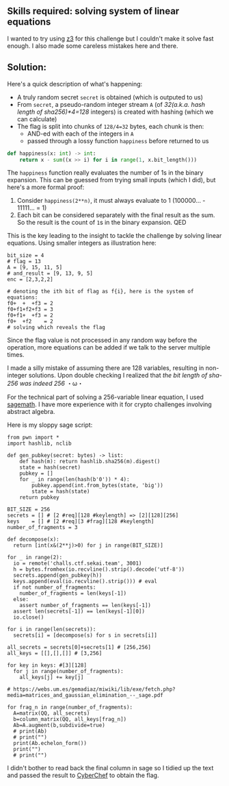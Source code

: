 ## Skills required: solving system of linear equations

I wanted to try using [z3](https://pypi.org/project/z3-solver/) for this challenge but I couldn't make it solve fast enough. I also made some careless mistakes here and there.

## Solution:

Here's a quick description of what's happening:
- A truly random secret `secret` is obtained (which is outputed to us)
- From `secret`, a pseudo-random integer stream `A` (of *32(a.k.a. hash length of sha256)\*4=128* integers) is created with hashing (which we can calculate)
- The flag is split into chunks of `128/4=32` bytes, each chunk is then:
  - AND-ed with each of the integers in `A`
  - passed through a lossy function `happiness` before returned to us

```py
def happiness(x: int) -> int:
    return x - sum((x >> i) for i in range(1, x.bit_length()))
```

The `happiness` function really evaluates the number of 1s in the binary expansion. This can be guessed from trying small inputs (which I did), but here's a more formal proof:
1. Consider `happiness(2**n)`, it must always evaluate to 1 (100000... - 11111... = 1)
2. Each bit can be considered separately with the final result as the sum. So the result is the count of `1`s in the binary expansion. QED

This is the key leading to the insight to tackle the challenge by solving linear equations. Using smaller integers as illustration here:

```
bit_size = 4
# flag = 13
A = [9, 15, 11, 5]
# and_result = [9, 13, 9, 5]
enc = [2,3,2,2]

# denoting the ith bit of flag as f{i}, here is the system of equations:
f0+  +  +f3 = 2
f0+f1+f2+f3 = 3
f0+f1+  +f3 = 2
f0+  +f2    = 2
# solving which reveals the flag
```

Since the flag value is not processed in any random way before the operation, more equations can be added if we talk to the server multiple times.

I made a silly mistake of assuming there are 128 variables, resulting in non-integer solutions. Upon double checking I realized that *the bit length of sha-256 was indeed 256* ・ω・

For the technical part of solving a 256-variable linear equation, I used [sagemath](https://www.sagemath.org/download.html). I have more experience with it for crypto challenges involving abstract algebra.

Here is my sloppy sage script:
```sage
from pwn import *
import hashlib, nclib

def gen_pubkey(secret: bytes) -> list:
    def hash(m): return hashlib.sha256(m).digest()
    state = hash(secret)
    pubkey = []
    for _ in range(len(hash(b'0')) * 4):
        pubkey.append(int.from_bytes(state, 'big'))
        state = hash(state)
    return pubkey

BIT_SIZE = 256
secrets = [] # [2 #req][128 #keylength] => [2][128][256]
keys    = [] # [2 #req][3 #frag][128 #keylength]
number_of_fragments = 3

def decompose(x):
  return [int(x&(2**j)>0) for j in range(BIT_SIZE)]

for _ in range(2):
  io = remote('challs.ctf.sekai.team', 3001)
  h = bytes.fromhex(io.recvline().strip().decode('utf-8'))
  secrets.append(gen_pubkey(h))
  keys.append(eval(io.recvline().strip())) # eval
  if not number_of_fragments:
    number_of_fragments = len(keys[-1])
  else:
    assert number_of_fragments == len(keys[-1])
  assert len(secrets[-1]) == len(keys[-1][0])
  io.close()

for i in range(len(secrets)):
  secrets[i] = [decompose(s) for s in secrets[i]]

all_secrets = secrets[0]+secrets[1] # [256,256]
all_keys = [[],[],[]] # [3,256]

for key in keys: #[3][128]
  for j in range(number_of_fragments):
    all_keys[j] += key[j]

# https://webs.um.es/gemadiaz/miwiki/lib/exe/fetch.php?media=matrices_and_gaussian_elimination_--_sage.pdf

for frag_n in range(number_of_fragments):
  A=matrix(QQ, all_secrets)
  b=column_matrix(QQ, all_keys[frag_n])
  Ab=A.augment(b,subdivide=true)
  # print(Ab)
  # print("")
  print(Ab.echelon_form())
  print("")
  # print("")
```

I didn't bother to read back the final column in sage so I tidied up the text and passed the result to [CyberChef](https://cyberchef.org/#recipe=Reverse('Character')From_Binary('Space',8)) to obtain the flag.
